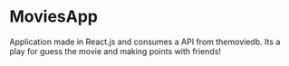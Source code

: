 # MoviesApp
Application made in React.js and consumes a API from themoviedb. Its a play for guess the movie and making points with friends!
